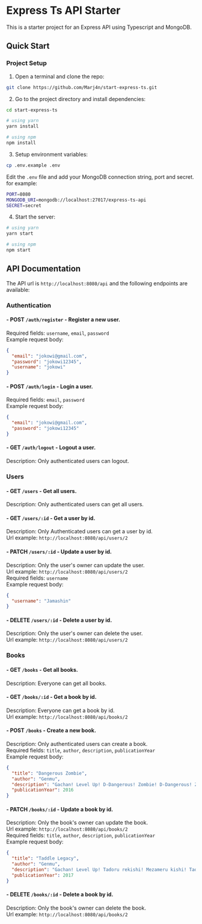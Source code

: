 # Express Ts API Starter

This is a starter project for an Express API using Typescript and MongoDB.

## Quick Start

### Project Setup

1. Open a terminal and clone the repo:

```bash
git clone https://github.com/Marj4n/start-express-ts.git
```

2. Go to the project directory and install dependencies:

```bash
cd start-express-ts

# using yarn
yarn install

# using npm
npm install
```

3. Setup environment variables:

```bash
cp .env.example .env
```

Edit the `.env` file and add your MongoDB connection string, port and secret. for example:

```bash
PORT=8080
MONGODB_URI=mongodb://localhost:27017/express-ts-api
SECRET=secret
```

4. Start the server:

```bash
# using yarn
yarn start

# using npm
npm start
```

## API Documentation

The API url is `http://localhost:8080/api` and the following endpoints are available:

### Authentication

#### - **POST** `/auth/register` - Register a new user.

Required fields: `username`, `email`, `password`
<br>
Example request body:

```json
{
  "email": "jokowi@gmail.com",
  "password": "jokowi12345",
  "username": "jokowi"
}
```

#### - **POST** `/auth/login` - Login a user.

Required fields: `email`, `password`
<br>
Example request body:

```json
{
  "email": "jokowi@gmail.com",
  "password": "jokowi12345"
}
```

#### - **GET** `/auth/logout` - Logout a user.

Description: Only authenticated users can logout.

### Users

#### - **GET** `/users` - Get all users.

Description: Only authenticated users can get all users.

#### - **GET** `/users/:id` - Get a user by id.

Description: Only Authenticated users can get a user by id.
<br>
Url example: `http://localhost:8080/api/users/2`

#### - **PATCH** `/users/:id` - Update a user by id.

Description: Only the user's owner can update the user.
<br>
Url example: `http://localhost:8080/api/users/2`
<br>
Required fields: `username`
<br>
Example request body:

```json
{
  "username": "Jamashin"
}
```

#### - **DELETE** `/users/:id` - Delete a user by id.

Description: Only the user's owner can delete the user.
<br>
Url example: `http://localhost:8080/api/users/2`

### Books

#### - **GET** `/books` - Get all books.

Description: Everyone can get all books.

#### - **GET** `/books/:id` - Get a book by id.

Description: Everyone can get a book by id.
<br>
Url example: `http://localhost:8080/api/books/2`

#### - **POST** `/books` - Create a new book.

Description: Only authenticated users can create a book.
<br>
Required fields: `title`, `author`, `description`, `publicationYear`
<br>
Example request body:

```json
{
  "title": "Dangerous Zombie",
  "author": "Genmu",
  "description": "Gachan! Level Up! D-Dangerous! Zombie! D-Dangerous! Zombie!",
  "publicationYear": 2016
}
```

#### - **PATCH** `/books/:id` - Update a book by id.

Description: Only the book's owner can update the book.
<br>
Url example: `http://localhost:8080/api/books/2`
<br>
Required fields: `title`, `author`, `description`, `publicationYear`
<br>
Example request body:

```json
{
  "title": "Taddle Legacy",
  "author": "Genmu",
  "description": "Gachan! Level Up! Tadoru rekishi! Mezameru kishi! Taddle Legacy~!",
  "publicationYear": 2017
}
```

#### - **DELETE** `/books/:id` - Delete a book by id.

Description: Only the book's owner can delete the book.
<br>
Url example: `http://localhost:8080/api/books/2`
